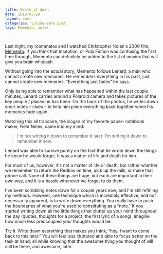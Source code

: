 ```yaml
---
title: Write it down
date: 2012-05-29
layout: post
categories: volume-zero post
tags: Momento, notes
 
---
```



Last night, my roommates and I watched Christopher Nolan's 2000 film, [Memento](http://www.imdb.com/title/tt0209144/). If you think that Inception, or Pulp Fiction was confusing the first time through, Memento can definitely be added to the list of movies that will give you brain whiplash.

Without going into the actual story, Memento follows Lenard, a man who cannot create new memories. He remembers everything in his past, just cannot create new memories. “Everything just fades” he says.

Only being able to remember what has happened within the last couple minutes, Lenard carries around a Polaroid camera and takes pictures of the key people / places he has been. On the back of the photos, he writes down short notes – clues – to help him piece everything back together when his memories fade again.

Watching this all transpire, the slogan of my favorite paper- notebook maker, Field Notes, came into my mind:

> I'm not writing it down to remember it later. I'm writing it down to remember it now.

Lenard was able to survive purely on the fact that he wrote down the things he knew he would forget. It was a matter of life and death for him.

For most of us, however, it's not a matter of life or death, but rather whether we remember to return the Redbox on time, pick up the milk, or make that phone call. None of these things are huge, but each are important in their own way, and it is a hassle whenever we forget to do them.

I've been scribbling notes down for a couple years now, and I'm still refining my methods. However, one technique which is incredibly effective, and not necessarily apparent, is to write down everything. You really have to push the boundaries of what you're used to constituting as a “note.” If you started writing down all the little things that clutter up your mind throughout the day (quotes, thoughts for a project, the first lyric of a song), imagine how much less preoccupied your thoughts would be.

Try it. Write down everything that makes you think, “hey, I want to come back to this later.” You will feel less cluttered and able to focus better on the task at hand; all while knowing that the awesome thing you thought of will still be there, and awesome, later.

